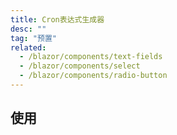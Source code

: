 ```yaml
---
title: Cron表达式生成器
desc: ""
tag: "预置"
related:
  - /blazor/components/text-fields
  - /blazor/components/select
  - /blazor/components/radio-button
---
```


## 使用

<masa-example file="Examples.components.cron.Index"></masa-example>
